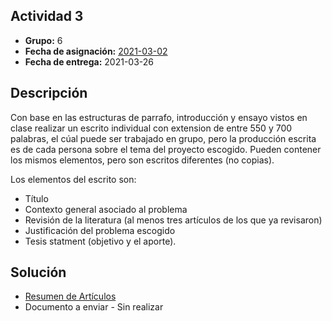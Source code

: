 ## Actividad 3

- **Grupo:** 6
- **Fecha de asignación:** [2021-03-02](../../class_notes/2021_03_02.md)
- **Fecha de entrega:** 2021-03-26

## Descripción

Con base en las estructuras de parrafo, introducción y ensayo vistos en clase realizar un escrito individual con extension de entre 550 y 700 palabras, el cúal puede ser trabajado en grupo, pero la producción escrita es de cada persona sobre el tema del proyecto escogido. Pueden contener los mismos elementos, pero son escritos diferentes (no copias).

Los elementos del escrito son:
- Título
- Contexto general asociado al problema
- Revisión de la literatura (al menos tres artículos de los que ya revisaron)
- Justificación del problema escogido
- Tesis statment (objetivo y el aporte).

## Solución

- [Resumen de Artículos](summary_articles.md)
- Documento a enviar - Sin realizar